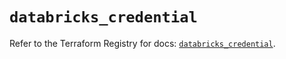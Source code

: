 # `databricks_credential`

Refer to the Terraform Registry for docs: [`databricks_credential`](https://registry.terraform.io/providers/databricks/databricks/1.67.0/docs/resources/credential).
